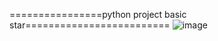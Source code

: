 ================python project basic star=========================
![image](https://github.com/user-attachments/assets/0600860a-e4a7-4ce5-aa1e-74643db0e770)
